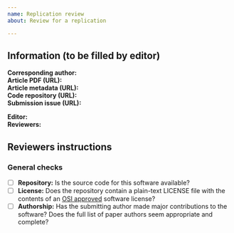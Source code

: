 ```yaml
---
name: Replication review
about: Review for a replication

---
```


## Information (to be filled by editor)

**Corresponding author:**  
**Article PDF (URL):**  
**Article metadata (URL):**  
**Code repository (URL):**  
**Submission issue (URL):**  

**Editor:**  
**Reviewers:**  


## Reviewers instructions

### General checks

- [ ] **Repository:** Is the source code for this software available?
- [ ] **License:** Does the repository contain a plain-text LICENSE file with the contents of an [OSI approved](https://opensource.org/licenses/alphabetical) software license?
- [ ] **Authorship:** Has the submitting author made major contributions to the software? Does the full list of paper authors seem appropriate and complete?
